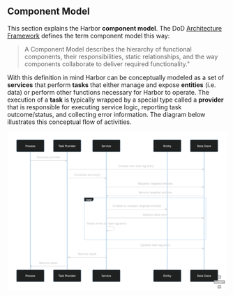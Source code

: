 ## Component Model

This section explains the Harbor **component model**. The DoD [Architecture Framework](https://dodcio.defense.gov/Portals/0/Documents/DODAF/Vol_1_Sect_7-2-1_Component_Models.pdf)
defines the term component model this way:

> A Component Model describes the hierarchy of functional components, their responsibilities, 
> static relationships, and the way components collaborate to deliver required functionality."

With this definition in mind Harbor can be conceptually modeled as a set of **services** that 
perform **tasks** that either manage and expose **entities** (i.e. data) or perform other 
functions necessary for Harbor to operate. The execution of a **task** is typically wrapped by a 
special type called a **provider** that is responsible for executing service logic, reporting 
task outcome/status, and collecting error information. The diagram below illustrates this conceptual 
flow of activities.

![Component Model Sequence Diagram](component-model-sequence.png)
